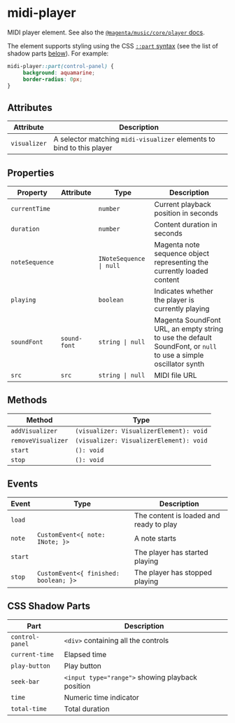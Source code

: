 # midi-player

MIDI player element.
See also the [`@magenta/music/core/player` docs](https://magenta.github.io/magenta-js/music/modules/_core_player_.html).

The element supports styling using the CSS [`::part` syntax](https://developer.mozilla.org/docs/Web/CSS/::part)
(see the list of shadow parts [below](#css-shadow-parts)). For example:
```css
midi-player::part(control-panel) {
     background: aquamarine;
     border-radius: 0px;
}
```

## Attributes

| Attribute    | Description                                      |
|--------------|--------------------------------------------------|
| `visualizer` | A selector matching `midi-visualizer` elements to bind to this player |

## Properties

| Property       | Attribute    | Type                    | Description                                      |
|----------------|--------------|-------------------------|--------------------------------------------------|
| `currentTime`  |              | `number`                | Current playback position in seconds             |
| `duration`     |              | `number`                | Content duration in seconds                      |
| `noteSequence` |              | `INoteSequence \| null` | Magenta note sequence object representing the currently loaded content |
| `playing`      |              | `boolean`               | Indicates whether the player is currently playing |
| `soundFont`    | `sound-font` | `string \| null`        | Magenta SoundFont URL, an empty string to use the default SoundFont, or `null` to use a simple oscillator synth |
| `src`          | `src`        | `string \| null`        | MIDI file URL                                    |

## Methods

| Method             | Type                                    |
|--------------------|-----------------------------------------|
| `addVisualizer`    | `(visualizer: VisualizerElement): void` |
| `removeVisualizer` | `(visualizer: VisualizerElement): void` |
| `start`            | `(): void`                              |
| `stop`             | `(): void`                              |

## Events

| Event   | Type                                  | Description                             |
|---------|---------------------------------------|-----------------------------------------|
| `load`  |                                       | The content is loaded and ready to play |
| `note`  | `CustomEvent<{ note: INote; }>`       | A note starts                           |
| `start` |                                       | The player has started playing          |
| `stop`  | `CustomEvent<{ finished: boolean; }>` | The player has stopped playing          |

## CSS Shadow Parts

| Part            | Description                                      |
|-----------------|--------------------------------------------------|
| `control-panel` | `<div>` containing all the controls              |
| `current-time`  | Elapsed time                                     |
| `play-button`   | Play button                                      |
| `seek-bar`      | `<input type="range">` showing playback position |
| `time`          | Numeric time indicator                           |
| `total-time`    | Total duration                                   |
